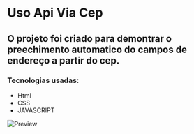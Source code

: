 # Uso Api Via Cep
## O projeto foi criado para demontrar o preechimento automatico do campos de endereço a partir do cep.
### Tecnologias usadas:
* Html
* CSS
* JAVASCRIPT

![Preview](https://github.com/MariaMuniz/UsoApiViaCep/blob/main/imgForm.png)